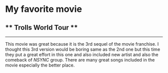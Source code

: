 # My favorite movie
## ** Trolls World Tour **
---
This movie was great because it is the 3rd sequel of the movie franchise. I thought this 3rd version would be boring same as the 2nd one but this time they put a great effort in this one and also included new artist and also the comeback of *NSYNC* group. There are many great songs included in the movie especially the better place.
